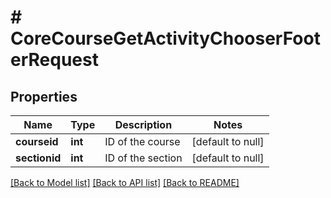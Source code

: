 # # CoreCourseGetActivityChooserFooterRequest

## Properties

Name | Type | Description | Notes
------------ | ------------- | ------------- | -------------
**courseid** | **int** | ID of the course | [default to null]
**sectionid** | **int** | ID of the section | [default to null]

[[Back to Model list]](../../README.md#models) [[Back to API list]](../../README.md#endpoints) [[Back to README]](../../README.md)
